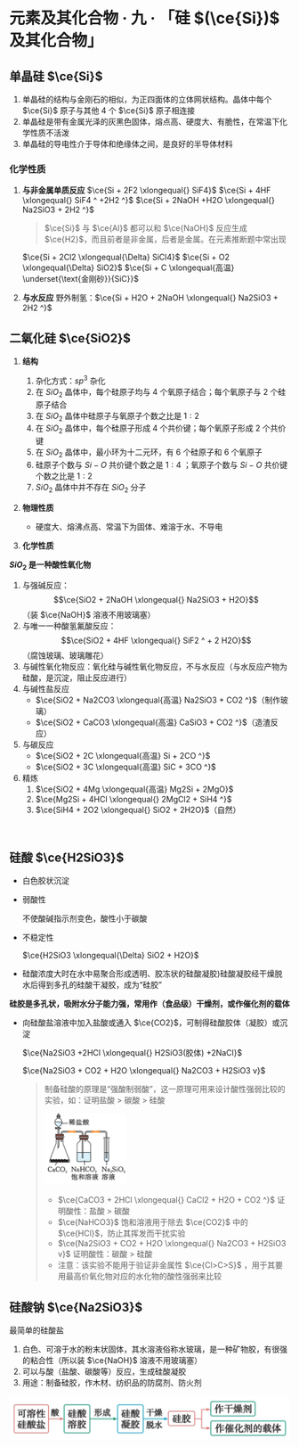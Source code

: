 # 元素及其化合物 · 九 · 「硅 $(\ce{Si})$ 及其化合物」

## 单晶硅 $\ce{Si}$

1. 单晶硅的结构与金刚石的相似，为正四面体的立体网状结构。晶体中每个 $\ce{Si}$ 原子与其他 ${4}$ 个 $\ce{Si}$ 原子相连接
2. 单晶硅是带有金属光泽的灰黑色固体，熔点高、硬度大、有脆性，在常温下化学性质不活泼
3. 单晶硅的导电性介于导体和绝缘体之间，是良好的半导体材料

### 化学性质

1. **与非金属单质反应**
   $\ce{Si + 2F2 \xlongequal{} SiF4}$
   $\ce{Si + 4HF \xlongequal{} SiF4 ^ +2H2 ^}$
   $\ce{Si + 2NaOH +H2O \xlongequal{} Na2SiO3 + 2H2 ^}$

   > $\ce{Si}$ 与 $\ce{Al}$ 都可以和 $\ce{NaOH}$ 反应生成 $\ce{H2}$，而且前者是非金属，后者是金属。在元素推断题中常出现

   $\ce{Si + 2Cl2 \xlongequal{\Delta} SiCl4}$
   $\ce{Si + O2 \xlongequal{\Delta} SiO2}$
   $\ce{Si + C \xlongequal{高温} \underset{\text{金刚砂}}{SiC}}$

2. **与水反应**
   野外制氢：$\ce{Si + H2O + 2NaOH \xlongequal{} Na2SiO3 + 2H2 ^}$


## 二氧化硅 $\ce{SiO2}$

1. **结构**

   1. 杂化方式：$sp^3$ 杂化
   2. 在 $SiO_2$ 晶体中，每个硅原子均与 $4$ 个氧原子结合；每个氧原子与 $2$ 个硅原子结合
   3. 在 $SiO_2$ 晶体中硅原子与氧原子个数之比是 $1:2$
   4. 在 $SiO_2$ 晶体中，每个硅原子形成 $4$ 个共价键；每个氧原子形成 $2$ 个共价键
   5. 在 $SiO_2$ 晶体中，最小环为十二元环，有 $6$ 个硅原子和 $6$ 个氧原子
   6. 硅原子个数与 $Si-O$ 共价键个数之是 $1:4$ ；氧原子个数与 $Si-O$ 共价键个数之比是 $1:2$ 
   7. $SiO_2$ 晶体中并不存在 $SiO_2$ 分子

2. **物理性质**

   - 硬度大、熔沸点高、常温下为固体、难溶于水、不导电

3. **化学性质**

  **$SiO_2$ 是一种酸性氧化物**

   1. 与强碱反应：
      $$\ce{SiO2 + 2NaOH \xlongequal{} Na2SiO3 + H2O}$$（装 $\ce{NaOH}$ 溶液不用玻璃塞）
   2. 与唯一一种酸氢氟酸反应：
      $$\ce{SiO2 + 4HF \xlongequal{} SiF2 ^ + 2 H2O}$$（腐蚀玻璃、玻璃雕花）
   3. 与碱性氧化物反应：氧化硅与碱性氧化物反应，不与水反应（与水反应产物为硅酸，是沉淀，阻止反应进行）
   4. 与碱性盐反应
      - $\ce{SiO2 + Na2CO3 \xlongequal{高温} Na2SiO3 + CO2 ^}$（制作玻璃）
      - $\ce{SiO2 + CaCO3 \xlongequal{高温} CaSiO3 + CO2 ^}$（造渣反应）
   5. 与碳反应
      - $\ce{SiO2 + 2C \xlongequal{高温} Si + 2CO ^}$
      - $\ce{SiO2 + 3C \xlongequal{高温} SiC + 3CO ^}$
   6. 精炼
      1. $\ce{SiO2 + 4Mg \xlongequal{高温} Mg2Si + 2MgO}$
      2. $\ce{Mg2Si + 4HCl \xlongequal{} 2MgCl2 + SiH4 ^}$
      3. $\ce{SiH4 + 2O2 \xlongequal{} SiO2 + 2H2O}$（自然）


<img title="" src="../images/9.1.png"  width="180">

## 硅酸 $\ce{H2SiO3}$

- 白色胶状沉淀

- 弱酸性

  不使酸碱指示剂变色，酸性小于碳酸

- 不稳定性

  $\ce{H2SiO3 \xlongequal{\Delta} SiO2 + H2O}$

- 硅酸浓度大时在水中易聚合形成透明、胶冻状的硅酸凝胶)硅酸凝胶经干燥脱水后得到多孔的硅酸干凝胶，成为“硅胶”

 **硅胶是多孔状，吸附水分子能力强，常用作（食品级）干燥剂，或作催化剂的载体**

- 向硅酸盐溶液中加入盐酸或通入 $\ce{CO2}$，可制得硅酸胶体（凝胶）或沉淀

  $\ce{Na2SiO3 +2HCl \xlongequal{} H2SiO3(胶体) +2NaCl}$

  $\ce{Na2SiO3 + CO2 + H2O \xlongequal{} Na2CO3 + H2SiO3 v}$

  > 制备硅酸的原理是“强酸制弱酸”，这一原理可用来设计酸性强弱比较的实验，如：证明盐酸 > 碳酸 > 硅酸
  >
  > <img src="./images/9.2.png" style="zoom:25%;" />
  >
  > - $\ce{CaCO3 + 2HCl \xlongequal{} CaCl2 + H2O + CO2 ^}$ 证明酸性：盐酸 > 碳酸
  > - $\ce{NaHCO3}$ 饱和溶液用于除去 $\ce{CO2}$ 中的 $\ce{HCl}$，防止其挥发而干扰实验
  > - $\ce{Na2SiO3 + CO2 + H2O \xlongequal{} Na2CO3 + H2SiO3 v}$ 证明酸性：碳酸 > 硅酸
  > - 注意：该实验不能用于验证非金属性 $\ce{Cl>C>S}$ ，用于其要用最高价氧化物对应的水化物的酸性强弱来比较

## 硅酸钠 $\ce{Na2SiO3}$

最简单的硅酸盐

1. 白色、可溶于水的粉末状固体，其水溶液俗称水玻璃，是一种矿物胶，有很强的粘合性（所以装 $\ce{NaOH}$ 溶液不用玻璃塞）
2. 可以与酸（盐酸、碳酸等）反应，生成硅酸凝胶
3. 用途：制备硅胶，作木材、纺织品的防腐剂、防火剂

<img src="./images/9.3.png" style="zoom:50%;" />
